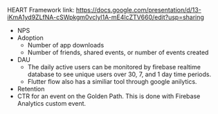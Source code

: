 HEART Framework link: https://docs.google.com/presentation/d/13-iKmA1yd9ZLfNA-cSWpkgm0vclyl1A-mE4lcZTV660/edit?usp=sharing 

* NPS
* Adoption
  * Number of app downloads
  * Number of friends, shared events, or number of events created
* DAU
  * The daily active users can be monitored by firebase realtime database to see unique users over 30, 7, and 1 day time periods.
  * Flutter flow also has a similiar tool through google anilytics.
* Retention 
* CTR for an event on the Golden Path. This is done with Firebase Analytics custom event.
